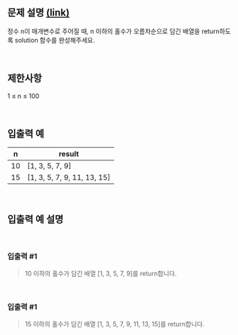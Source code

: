 ## 문제 설명 [(link)](https://school.programmers.co.kr/learn/courses/30/lessons/120813?language=javascript)

정수 n이 매개변수로 주어질 때, n 이하의 홀수가 오름차순으로 담긴 배열을 return하도록 solution 함수를 완성해주세요.

<br>

## 제한사항

1 ≤ n ≤ 100

<br>

## 입출력 예

| n   | result                      |
| --- | --------------------------- |
| 10  | [1, 3, 5, 7, 9]             |
| 15  | [1, 3, 5, 7, 9, 11, 13, 15] |

<br>

## 입출력 예 설명

<br>

### 입출력 #1

> 10 이하의 홀수가 담긴 배열 [1, 3, 5, 7, 9]를 return합니다.

<br>

### 입출력 #1

> 15 이하의 홀수가 담긴 배열 [1, 3, 5, 7, 9, 11, 13, 15]를 return합니다.
